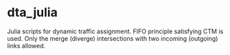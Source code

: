 # dta_julia
Julia scripts for dynamic traffic assignment. FIFO principle satisfying CTM is used. Only the merge (diverge) intersections with two incoming (outgoing) links allowed.
